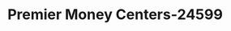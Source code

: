 ---
f_zip-code: 79102
f_state-code: TX
title: Premier Money Centers-24599
f_phone: 806-372-3366
f_city-only: Amarillo
f_address: 1012 East 10Th Avenue Amarillo
f_location-unique-id: '24599'
slug: premier-money-centers-24599
updated-on: '2024-05-30T13:46:58.046Z'
created-on: '2024-05-30T13:36:59.803Z'
published-on: '2024-05-30T13:54:32.469Z'
f_city-state: cms/city/amarillo-tx.md
f_company: cms/company/premier-money-centers.md
f_state: cms/state/texas.md
layout: '[payday-loan].html'
tags: payday-loan
---